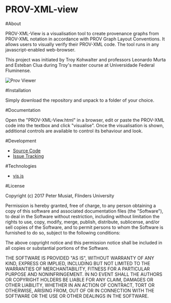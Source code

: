 # PROV-XML-view
#About

PROV-XML-View is a visualisation tool to create provenance graphs from PROV-XML notation in accordance with PROV Graph Layout Conventions. It allows users to visually verify their PROV-XML code. The tool runs in any javascript-enabled web-browser.

This project was initiated by Troy Kohwalter and professors Leonardo Murta and Esteban Clua during Troy's master course at Universidade Federal Fluminense. 

![Prov Viewer](https://cloud.githubusercontent.com/assets/26448105/23979732/41a245fc-0a4b-11e7-9700-2b720fef324b.png)

#Installation

Simply download the repository and unpack to a folder of your choice.

#Documentation

Open the "PROV-XML-View.html" in a browser, edit or paste the PROV-XML code into the textbox and click "visualise". Once the visualisation is shown, additional controls are available to control its behaviour and look.

#Development

* [Source Code](https://github.com/PeterMusiat/PROV-XML-view)
* [Issue Tracking](https://github.com/PeterMusiat/PROV-XML-view/issues)

#Technologies

* [vis.js](http://visjs.org/)

#License

Copyright (c) 2017 Peter Musiat, Flinders University  
  
Permission is hereby granted, free of charge, to any person obtaining a copy
of this software and associated documentation files (the "Software"), to deal
in the Software without restriction, including without limitation the rights
to use, copy, modify, merge, publish, distribute, sublicense, and/or sell
copies of the Software, and to permit persons to whom the Software is
furnished to do so, subject to the following conditions:  
  
The above copyright notice and this permission notice shall be included in
all copies or substantial portions of the Software.  
  
THE SOFTWARE IS PROVIDED "AS IS", WITHOUT WARRANTY OF ANY KIND, EXPRESS OR
IMPLIED, INCLUDING BUT NOT LIMITED TO THE WARRANTIES OF MERCHANTABILITY,
FITNESS FOR A PARTICULAR PURPOSE AND NONINFRINGEMENT. IN NO EVENT SHALL THE
AUTHORS OR COPYRIGHT HOLDERS BE LIABLE FOR ANY CLAIM, DAMAGES OR OTHER
LIABILITY, WHETHER IN AN ACTION OF CONTRACT, TORT OR OTHERWISE, ARISING FROM,
OUT OF OR IN CONNECTION WITH THE SOFTWARE OR THE USE OR OTHER DEALINGS IN
THE SOFTWARE.
